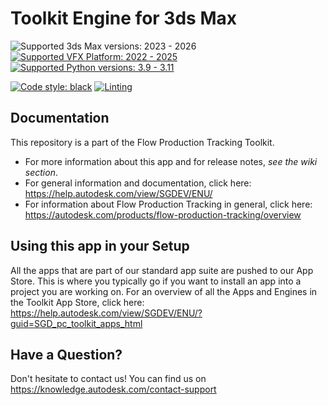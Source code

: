 # Toolkit Engine for 3ds Max

![Supported 3ds Max versions: 2023 - 2026](https://img.shields.io/badge/3ds%20Max-2026_|_2025_|_2024_|_2023-blue?logo=autodesk "Supported 3ds Max versions")
[![Supported VFX Platform: 2022 - 2025](https://img.shields.io/badge/VFX_Platform-2025_|_2024_|_2023_|_2022-blue)](http://www.vfxplatform.com/ "Supported VFX Platform")
[![Supported Python versions: 3.9 - 3.11](https://img.shields.io/badge/Python-3.11_|_3.10_|_3.9-blue?logo=python)](https://www.python.org/ "Supported Python versions")

[![Code style: black](https://img.shields.io/badge/code%20style-black-000000.svg)](https://github.com/psf/black)
[![Linting](https://img.shields.io/badge/PEP8%20by-Hound%20CI-a873d1.svg)](https://houndci.com)

## Documentation

This repository is a part of the Flow Production Tracking Toolkit.

- For more information about this app and for release notes, *see the wiki section*.
- For general information and documentation, click here: https://help.autodesk.com/view/SGDEV/ENU/
- For information about Flow Production Tracking in general, click here: https://autodesk.com/products/flow-production-tracking/overview

## Using this app in your Setup
All the apps that are part of our standard app suite are pushed to our App Store.
This is where you typically go if you want to install an app into a project you are
working on. For an overview of all the Apps and Engines in the Toolkit App Store,
click here: https://help.autodesk.com/view/SGDEV/ENU/?guid=SGD_pc_toolkit_apps_html

## Have a Question?
Don't hesitate to contact us! You can find us on https://knowledge.autodesk.com/contact-support
